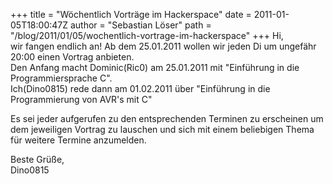 +++
title = "Wöchentlich Vorträge im Hackerspace"
date = 2011-01-05T18:00:47Z
author = "Sebastian Löser"
path = "/blog/2011/01/05/wochentlich-vortrage-im-hackerspace"
+++
Hi,  
wir fangen endlich an\! Ab dem 25.01.2011 wollen wir jeden Di um
ungefähr 20:00 einen Vortrag anbieten.  
Den Anfang macht Dominic(Ric0) am 25.01.2011 mit "Einführung in die
Programmiersprache C".  
Ich(Dino0815) rede dann am 01.02.2011 über "Einführung in die
Programmierung von AVR's mit C"  
  
Es sei jeder aufgerufen zu den entsprechenden Terminen zu erscheinen um
dem jeweiligen Vortrag zu lauschen und sich mit einem beliebigen Thema
für weitere Termine anzumelden.

Beste Grüße,  
Dino0815
